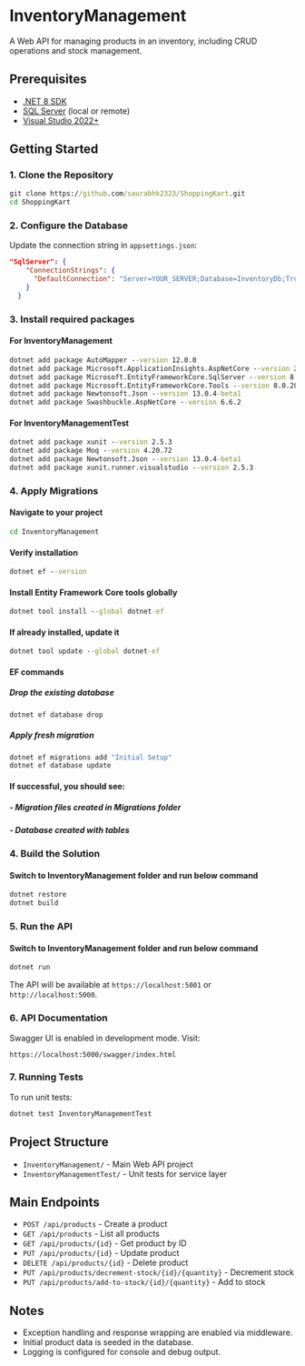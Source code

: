 # InventoryManagement

A Web API for managing products in an inventory, including CRUD operations and stock management.

## Prerequisites

- [.NET 8 SDK](https://dotnet.microsoft.com/download/dotnet/8.0)
- [SQL Server](https://www.microsoft.com/en-us/sql-server/sql-server-downloads) (local or remote)
- [Visual Studio 2022+](https://visualstudio.microsoft.com/)

## Getting Started

### 1. Clone the Repository

```cmd
git clone https://github.com/saurabhk2323/ShoppingKart.git
cd ShoppingKart
```

### 2. Configure the Database

Update the connection string in `appsettings.json`:

```json
"SqlServer": {
    "ConnectionStrings": {
      "DefaultConnection": "Server=YOUR_SERVER;Database=InventoryDb;Trusted_Connection=True;MultipleActiveResultSets=true"
    }
  }
```

### 3. Install required packages
#### For InventoryManagement
```cmd
dotnet add package AutoMapper --version 12.0.0
dotnet add package Microsoft.ApplicationInsights.AspNetCore --version 2.23.0
dotnet add package Microsoft.EntityFrameworkCore.SqlServer --version 8.0.20
dotnet add package Microsoft.EntityFrameworkCore.Tools --version 8.0.20
dotnet add package Newtonsoft.Json --version 13.0.4-beta1
dotnet add package Swashbuckle.AspNetCore --version 6.6.2
```
#### For InventoryManagementTest
```cmd
dotnet add package xunit --version 2.5.3
dotnet add package Moq --version 4.20.72
dotnet add package Newtonsoft.Json --version 13.0.4-beta1
dotnet add package xunit.runner.visualstudio --version 2.5.3
```

### 4. Apply Migrations

#### Navigate to your project
```cmd
cd InventoryManagement
```

#### Verify installation
```cmd
dotnet ef --version
```

#### Install Entity Framework Core tools globally
```cmd
dotnet tool install --global dotnet-ef
```

#### If already installed, update it
```cmd
dotnet tool update --global dotnet-ef
```



#### EF commands

##### Drop the existing database
```cmd
dotnet ef database drop
```

##### Apply fresh migration
```cmd
dotnet ef migrations add "Initial Setup"
dotnet ef database update
```

#### If successful, you should see:
##### - Migration files created in Migrations folder
##### - Database created with tables



### 4. Build the Solution

#### Switch to InventoryManagement folder and run below command
```cmd
dotnet restore
dotnet build
```

### 5. Run the API

#### Switch to InventoryManagement folder and run below command
```cmd
dotnet run
```

The API will be available at `https://localhost:5001` or `http://localhost:5000`.

### 6. API Documentation

Swagger UI is enabled in development mode. Visit:

```
https://localhost:5000/swagger/index.html
```

### 7. Running Tests

To run unit tests:

```cmd
dotnet test InventoryManagementTest
```

## Project Structure

- `InventoryManagement/` - Main Web API project
- `InventoryManagementTest/` - Unit tests for service layer

## Main Endpoints

- `POST /api/products` - Create a product
- `GET /api/products` - List all products
- `GET /api/products/{id}` - Get product by ID
- `PUT /api/products/{id}` - Update product
- `DELETE /api/products/{id}` - Delete product
- `PUT /api/products/decrement-stock/{id}/{quantity}` - Decrement stock
- `PUT /api/products/add-to-stock/{id}/{quantity}` - Add to stock

## Notes

- Exception handling and response wrapping are enabled via middleware.
- Initial product data is seeded in the database.
- Logging is configured for console and debug output.
